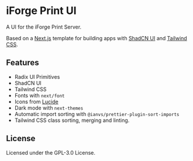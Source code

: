 # iForge Print UI

A UI for the iForge Print Server.

Based on a [Next.js](https://nextjs.org) template for building apps with [ShadCN UI](https://ui.shadcn.com) and [Tailwind CSS](https://tailwindcss.com).

## Features

- Radix UI Primitives
- ShadCN UI
- Tailwind CSS
- Fonts with `next/font`
- Icons from [Lucide](https://lucide.dev)
- Dark mode with `next-themes`
- Automatic import sorting with `@ianvs/prettier-plugin-sort-imports`
- Tailwind CSS class sorting, merging and linting.

## License

Licensed under the GPL-3.0 License.
